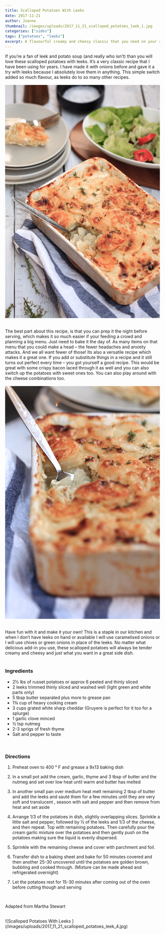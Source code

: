 ```yaml
---
title: Scalloped Potatoes With Leeks
date: 2017-11-21
author: Joanne
thumbnail: /images/uploads/2017_11_21_scalloped_potatoes_leek_1.jpg
categories: ["sides"]
tags: ["potatoes", "leeks"]
excerpt: A flavourful creamy and cheesy classic that you need on your sides menu
---
```


If you’re  a fan of leek and potato soup (and really who isn’t) than you will love these scalloped potatoes with leeks. It’s a very classic recipe that I have been using for years.  I have made it with onions before and gave it a try with leeks because I absolutely love them in anything. This simple switch added so much flavour, as leeks do to so many other recipes.
<br>
<br>
![Scalloped Potatoes With Leeks ](/images/uploads/2017_11_21_scalloped_potatoes_leek_2.jpg)
<br>
<br>

The best part about this recipe, is that you can prep it the night before serving, which makes it so much easier if your feeding a crowd and planning a big menu.  Just need to bake it the day of. As many items on that menu that you could make a head &ndash; the fewer headaches and anxiety attacks. And we all want fewer of those! Its also a versatile recipe which makes it a great one. If you add or substitute things in a recipe and it still turns out perfect every time &ndash; you got yourself a good recipe. This would be great with some crispy bacon laced through it as well and you can also switch up the potatoes with sweet ones too. You can also play around with the cheese combinations too.
<br>
<br>
![Scalloped Potatoes With Leeks ](/images/uploads/2017_11_21_scalloped_potatoes_leek_3.jpg)
<br>
<br>

Have fun with it and make it your own! This is a staple in our kitchen and when I don’t have leeks on hand or available I will use caramelised onions or I will use chives or green onions in place of the leeks. No matter what delicious add-in you use, these scalloped potatoes will always be tender creamy and cheesy and just what you want in a great side dish.
<br>
<br>

### Ingredients

* 2&frac12; lbs of russet potatoes or approx 6 peeled and thinly sliced
* 2 leeks trimmed thinly sliced and washed well (light green and white parts only)
* 5 tbsp butter separated plus more to grease pan
* 1&frac34; cup of heavy cooking cream
* 3 cups grated white sharp cheddar (Gruyere is perfect for it too for a splurge)
* 1 garlic clove minced
* &frac12; tsp nutmeg
* 2-3 sprigs of fresh thyme
* Salt and pepper to taste
<br>

### Directions

1. Preheat oven to 400 &deg; F and grease a 9x13 baking dish

1. In a small pot add the cream, garlic, thyme and 3 tbsp of butter and the nutmeg and set over low heat until warm and butter has melted

1. In another small pan over medium heat melt remaining 2 tbsp of butter and add the leeks and sauté them for a few minutes until they are very soft and translucent , season with salt and pepper and then remove from heat and set aside

1. Arrange 1/3 of the potatoes in dish, slightly overlapping slices. Sprinkle a little salt and pepper, followed by &frac12; of the leeks and 1/3 of the cheese, and then repeat. Top with remaining potatoes.  Then carefully pour the cream garlic mixture over the potatoes and then gently push on the potatoes making sure the liquid is evenly dispersed.

1. Sprinkle with the remaining cheese and cover with parchment and foil.

1. Transfer dish to a baking sheet and bake for 50 minutes covered and then another 25-30 uncovered until the potatoes are golden brown, bubbling and cooked through. (Mixture can be made ahead and refrigerated overnight)

1. Let the potatoes rest for 15-30 minutes after coming out of the oven before cutting though and serving
<br>

Adapted from Martha Stewart

<br>
![Scalloped Potatoes With Leeks ](/images/uploads/2017_11_21_scalloped_potatoes_leek_4.jpg)
